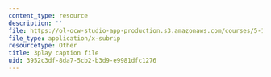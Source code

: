 ```yaml
---
content_type: resource
description: ''
file: https://ol-ocw-studio-app-production.s3.amazonaws.com/courses/5-112-principles-of-chemical-science-fall-2005/3952c3df8da75cb2b3d9e9981dfc1276_hG8KdheMUeo.vtt
file_type: application/x-subrip
resourcetype: Other
title: 3play caption file
uid: 3952c3df-8da7-5cb2-b3d9-e9981dfc1276
---
```

